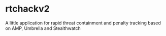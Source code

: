 # rtchackv2
A little application for rapid threat containment and penalty tracking based on AMP, Umbrella and Stealthwatch 
